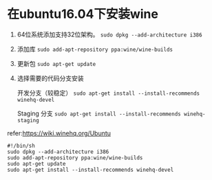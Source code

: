 # 在ubuntu16.04下安装wine

1. 64位系统添加支持32位架构。
`sudo dpkg --add-architecture i386`

2. 添加库
`sudo add-apt-repository ppa:wine/wine-builds`

3. 更新包
`sudo apt-get update`

4. 选择需要的代码分支安装

    开发分支（较稳定） `sudo apt-get install --install-recommends winehq-devel`

    Staging 分支 `sudo apt-get install --install-recommends winehq-staging`

refer:https://wiki.winehq.org/Ubuntu

```
#!/bin/sh
sudo dpkg --add-architecture i386
sudo add-apt-repository ppa:wine/wine-builds
sudo apt-get update
sudo apt-get install --install-recommends winehq-devel
```

